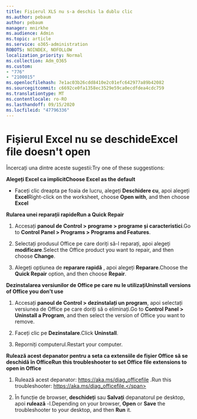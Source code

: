 ```yaml
---
title: Fișierul XLS nu s-a deschis la dublu clic
ms.author: pebaum
author: pebaum
manager: mnirkhe
ms.audience: Admin
ms.topic: article
ms.service: o365-administration
ROBOTS: NOINDEX, NOFOLLOW
localization_priority: Normal
ms.collection: Adm_O365
ms.custom:
- "776"
- "2100015"
ms.openlocfilehash: 7e1ac03b26cdd8410e2c01efc642977a89b42082
ms.sourcegitcommit: c6692ce0fa1358ec3529e59ca0ecdfdea4cdc759
ms.translationtype: MT
ms.contentlocale: ro-RO
ms.lasthandoff: 09/15/2020
ms.locfileid: "47796336"
---
```

# <a name="excel-file-doesnt-open"></a><span data-ttu-id="a91fb-102">Fișierul Excel nu se deschide</span><span class="sxs-lookup"><span data-stu-id="a91fb-102">Excel file doesn't open</span></span>

<span data-ttu-id="a91fb-103">Încercați una dintre aceste sugestii:</span><span class="sxs-lookup"><span data-stu-id="a91fb-103">Try one of these suggestions:</span></span>

<span data-ttu-id="a91fb-104">**Alegeți Excel ca implicit**</span><span class="sxs-lookup"><span data-stu-id="a91fb-104">**Choose Excel as the default**</span></span>

* <span data-ttu-id="a91fb-105">Faceți clic dreapta pe foaia de lucru, alegeți **Deschidere cu**, apoi alegeți **Excel**</span><span class="sxs-lookup"><span data-stu-id="a91fb-105">Right-click on the worksheet, choose **Open with**, and then choose **Excel**</span></span>

<span data-ttu-id="a91fb-106">**Rularea unei reparații rapide**</span><span class="sxs-lookup"><span data-stu-id="a91fb-106">**Run a Quick Repair**</span></span>

1. <span data-ttu-id="a91fb-107">Accesați **panoul de Control > programe > programe și caracteristici**.</span><span class="sxs-lookup"><span data-stu-id="a91fb-107">Go to **Control Panel > Programs > Programs and Features**.</span></span>

2. <span data-ttu-id="a91fb-108">Selectați produsul Office pe care doriți să-l reparați, apoi alegeți **modificare**.</span><span class="sxs-lookup"><span data-stu-id="a91fb-108">Select the Office product you want to repair, and then choose **Change**.</span></span>

3. <span data-ttu-id="a91fb-109">Alegeți opțiunea de **reparare rapidă** , apoi alegeți **Reparare**.</span><span class="sxs-lookup"><span data-stu-id="a91fb-109">Choose the **Quick Repair** option, and then choose **Repair**.</span></span>

<span data-ttu-id="a91fb-110">**Dezinstalarea versiunilor de Office pe care nu le utilizați**</span><span class="sxs-lookup"><span data-stu-id="a91fb-110">**Uninstall versions of Office you don't use**</span></span>

1. <span data-ttu-id="a91fb-111">Accesați **panoul de Control > dezinstalați un program**, apoi selectați versiunea de Office pe care doriți să o eliminați.</span><span class="sxs-lookup"><span data-stu-id="a91fb-111">Go to **Control Panel > Uninstall a Program**, and then select the version of Office you want to remove.</span></span>

2. <span data-ttu-id="a91fb-112">Faceți clic pe **Dezinstalare**.</span><span class="sxs-lookup"><span data-stu-id="a91fb-112">Click **Uninstall**.</span></span>

3. <span data-ttu-id="a91fb-113">Reporniți computerul.</span><span class="sxs-lookup"><span data-stu-id="a91fb-113">Restart your computer.</span></span>

<span data-ttu-id="a91fb-114">**Rulează acest depanator pentru a seta ca extensiile de fișier Office să se deschidă în Office**</span><span class="sxs-lookup"><span data-stu-id="a91fb-114">**Run this troubleshooter to set Office file extensions to open in Office**</span></span>

1. <span data-ttu-id="a91fb-115">Rulează acest depanator: https://aka.ms/diag_officefile .</span><span class="sxs-lookup"><span data-stu-id="a91fb-115">Run this troubleshooter: https://aka.ms/diag_officefile.</span></span>

2. <span data-ttu-id="a91fb-116">În funcție de browser, **deschideți** sau **Salvați** depanatorul pe desktop, apoi **rulează** -l.</span><span class="sxs-lookup"><span data-stu-id="a91fb-116">Depending on your browser, **Open** or **Save** the troubleshooter to your desktop, and then **Run** it.</span></span>
